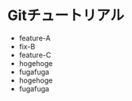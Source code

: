 # Gitチュートリアル

  - feature-A
  - fix-B
  - feature-C
  - hogehoge
  - fugafuga
  - hogehoge
  - fugafuga
